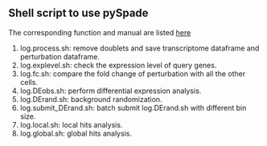 ## Shell script to use pySpade 
The corresponding function and manual are listed [here](https://github.com/Hon-lab/pySpade)

1. log.process.sh: remove doublets and save transcriptome dataframe and perturbation dataframe.
2. log.explevel.sh: check the expression level of query genes.
3. log.fc.sh: compare the fold change of perturbation with all the other cells.
4. log.DEobs.sh: perform differential expression analysis. 
5. log.DErand.sh: background randomization.
6. log.submit_DErand.sh: batch submit log.DErand.sh with different bin size.
7. log.local.sh: local hits analysis.
8. log.global.sh: global hits analysis.
